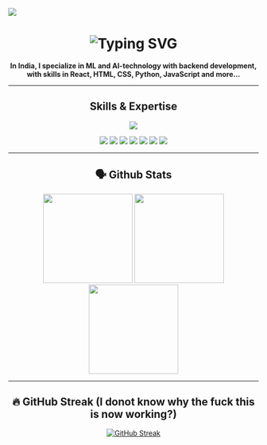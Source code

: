 ![](https://komarev.com/ghpvc/?username=Sk16er)


<!-- Typing SVG Header -->
<h1 align="center">
  <img src="https://readme-typing-svg.herokuapp.com?font=Fira+Code&size=28&duration=3000&pause=1000&color=00FFB3&center=true&vCenter=true&width=900&height=80&lines=Hi+there!+I'm+Sk16er+%F0%9F%91%8B;Backend+%7C+AI+%7C+ML+Engineer;I+love+building+cool+tools+%F0%9F%A4%96" alt="Typing SVG">
</h1>

<p align="center"><strong>In India, I specialize in ML and AI-technology with backend development, with skills in React, HTML, CSS, Python, JavaScript and more...</strong></p>

---

<h2 align="center">Skills & Expertise</h2>

<p align="center">
  <a href="#"><img src="https://skillicons.dev/icons?i=python,javascript,typescript,html,css,react,nextjs,nodejs,npm,vite,git,github,gitlab,docker,markdown&perline=8" /></a>
</p>

<p align="center">
  <img src="https://img.shields.io/badge/LLM(AI)-000000?style=for-the-badge&logo=openai&logoColor=white" />
  <img src="https://img.shields.io/badge/Ollama-000000?style=for-the-badge&logo=ollama&logoColor=white" />
  <img src="https://img.shields.io/badge/Firebase-ffca28?style=for-the-badge&logo=firebase&logoColor=000000" />
  <img src="https://img.shields.io/badge/Google%20AI%20Studio-4285F4?style=for-the-badge&logo=google&logoColor=white" />
  <img src="https://img.shields.io/badge/Vercel-000000?style=for-the-badge&logo=vercel&logoColor=white" />
  <img src="https://img.shields.io/badge/Vercel%20Studio-000000?style=for-the-badge&logo=vercel&logoColor=white" />
  <img src="https://img.shields.io/badge/Attracting_Github_stars-Real_love-%23ff69b4?style=for-the-badge&logoColor=white" />
</p>

---

<h2 align="center"><b>🗣️ Github Stats</b></h2>

<div align="center">
  <img height="180em" src="https://github-profile-summary-cards.vercel.app/api/cards/profile-details?username=Sk16er&theme=dark" />
  <img height="180em" src="https://github-profile-summary-cards.vercel.app/api/cards/most-commit-language?username=Sk16er&theme=dark" />
  <img height="180em" src="https://github-readme-stats.vercel.app/api?username=Sk16er&theme=dark&border_color=303030&border_radius=4" />
</div>

---

<h2 align="center"><b>🔥 GitHub Streak (I donot know why the fuck this is now working?)</b></h2>

<p align="center">
  <a href="https://git.io/streak-stats">
    <img src="https://streak-stats.demolab.com?user=Sk16er&theme=dark&border_radius=10&background=000000&date_format=j%20M%5B%20Y%5D" alt="GitHub Streak" />
  </a>
</p>
